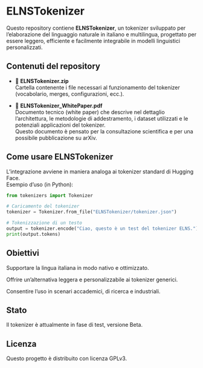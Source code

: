 # ELNSTokenizer

Questo repository contiene **ELNSTokenizer**, un tokenizer sviluppato per l’elaborazione del linguaggio naturale in italiano e multilingua, progettato per essere leggero, efficiente e facilmente integrabile in modelli linguistici personalizzati.

## Contenuti del repository

- 📂 **ELNSTokenizer.zip**  
  Cartella contenente i file necessari al funzionamento del tokenizer (vocabolario, merges, configurazioni, ecc.).

- 📄 **ELNSTokenizer_WhitePaper.pdf**  
  Documento tecnico (white paper) che descrive nel dettaglio l’architettura, le metodologie di addestramento, i dataset utilizzati e le potenziali applicazioni del tokenizer.  
  Questo documento è pensato per la consultazione scientifica e per una possibile pubblicazione su arXiv.

## Come usare ELNSTokenizer

L’integrazione avviene in maniera analoga ai tokenizer standard di Hugging Face.  
Esempio d’uso (in Python):

```python
from tokenizers import Tokenizer

# Caricamento del tokenizer
tokenizer = Tokenizer.from_file("ELNSTokenizer/tokenizer.json")

# Tokenizzazione di un testo
output = tokenizer.encode("Ciao, questo è un test del tokenizer ELNS.")
print(output.tokens)
```

## Obiettivi

Supportare la lingua italiana in modo nativo e ottimizzato.

Offrire un’alternativa leggera e personalizzabile ai tokenizer generici.

Consentire l’uso in scenari accademici, di ricerca e industriali.

## Stato

Il tokenizer è attualmente in fase di test, versione Beta.

## Licenza

Questo progetto è distribuito con licenza GPLv3.
